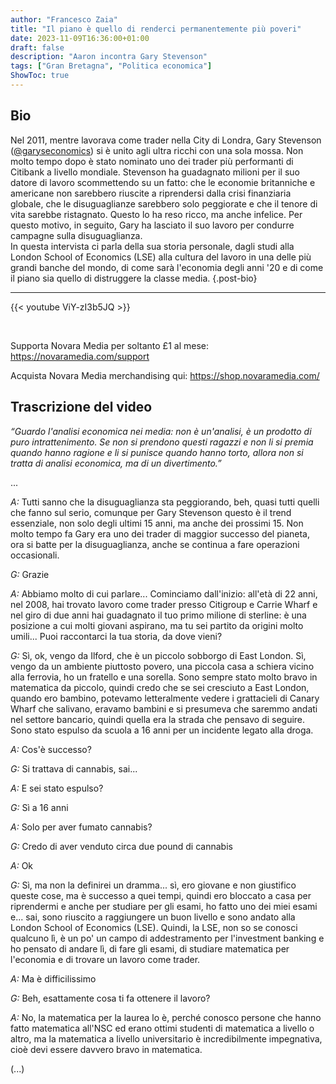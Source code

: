 ```yaml
---
author: "Francesco Zaia"
title: "Il piano è quello di renderci permanentemente più poveri"
date: 2023-11-09T16:36:00+01:00
draft: false
description: "Aaron incontra Gary Stevenson"
tags: ["Gran Bretagna", "Politica economica"]
ShowToc: true
---
```


## Bio

Nel 2011, mentre lavorava come trader nella City di Londra, Gary Stevenson ([@garyseconomics](https://www.youtube.com/channel/UC5Ghe5TBQGYIOANuiNW4hDQ)) si è unito agli ultra ricchi con una sola mossa. Non molto tempo dopo è stato nominato uno dei trader più performanti di Citibank a livello mondiale. Stevenson ha guadagnato milioni per il suo datore di lavoro scommettendo su un fatto: che le economie britanniche e americane non sarebbero riuscite a riprendersi dalla crisi finanziaria globale, che le disuguaglianze sarebbero solo peggiorate e che il tenore di vita sarebbe ristagnato. Questo lo ha reso ricco, ma anche infelice. Per questo motivo, in seguito, Gary ha lasciato il suo lavoro per condurre campagne sulla disuguaglianza.<br/>
In questa intervista ci parla della sua storia personale, dagli studi alla London School of Economics (LSE) alla cultura del lavoro in una delle più grandi banche del mondo, di come sarà l'economia degli anni '20 e di come il piano sia quello di distruggere la classe media.
{.post-bio}


<!--more-->

---

{{< youtube ViY-zI3b5JQ >}}

<br>

Supporta Novara Media per soltanto £1 al mese:
https://novaramedia.com/support

Acquista Novara Media merchandising qui:
https://shop.novaramedia.com/

## Trascrizione del video

_“Guardo l'analisi economica nei media: non è un'analisi, è un prodotto di puro intrattenimento. Se non si prendono questi ragazzi e non li si premia quando hanno ragione e li si punisce quando hanno torto, allora non si tratta di analisi economica, ma di un divertimento.”_

...

*A:* Tutti sanno che la disuguaglianza sta peggiorando, beh, quasi tutti quelli che fanno sul serio, comunque per Gary Stevenson questo è il trend essenziale, non solo degli ultimi 15 anni, ma anche dei prossimi 15. Non molto tempo fa Gary era uno dei trader di maggior successo del pianeta, ora si batte per la disuguaglianza, anche se continua a fare operazioni occasionali.

*G:* Grazie

*A:* Abbiamo molto di cui parlare... Cominciamo dall'inizio: all'età di 22 anni, nel 2008, hai trovato lavoro come trader presso Citigroup e Carrie Wharf e nel giro di due anni hai guadagnato il tuo primo milione di sterline: è una posizione a cui molti giovani aspirano, ma tu sei partito da origini molto umili... Puoi raccontarci la tua storia, da dove vieni?

*G:* Sì, ok, vengo da Ilford, che è un piccolo sobborgo di East London. Sì, vengo da un ambiente piuttosto povero, una piccola casa a schiera vicino alla ferrovia, ho un fratello e una sorella. Sono sempre stato molto bravo in matematica da piccolo, quindi credo che se sei cresciuto a East London, quando ero bambino, potevamo letteralmente vedere i grattacieli di Canary Wharf che salivano, eravamo bambini e si presumeva che saremmo andati nel settore bancario, quindi quella era la strada che pensavo di seguire. Sono stato espulso da scuola a 16 anni per un incidente legato alla droga.

*A:* Cos'è successo?

*G:* Si trattava di cannabis, sai...

*A:* E sei stato espulso?

*G:* Sì a 16 anni

*A:* Solo per aver fumato cannabis?

*G:* Credo di aver venduto circa due pound di cannabis

*A:* Ok

*G:* Sì, ma non la definirei un dramma... sì, ero giovane e non giustifico queste cose, ma è successo a quei tempi, quindi ero bloccato a casa per riprendermi e anche per studiare per gli esami, ho fatto uno dei miei esami e... sai, sono riuscito a raggiungere un buon livello e sono andato alla London School of Economics (LSE). Quindi, la LSE, non so se conosci qualcuno lì, è un po' un campo di addestramento per l'investment banking e ho pensato di andare lì, di fare gli esami, di studiare matematica per l'economia e di trovare un lavoro come trader.

*A:* Ma è difficilissimo

*G:* Beh, esattamente cosa ti fa ottenere il lavoro?

*A:* No, la matematica per la laurea lo è, perché conosco persone che hanno fatto matematica all'NSC ed erano ottimi studenti di matematica a livello o altro, ma la matematica a livello universitario è incredibilmente impegnativa, cioè devi essere davvero bravo in matematica.

(...)